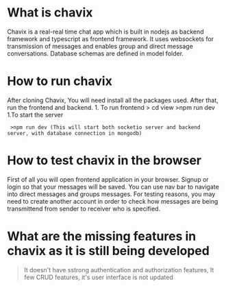 # What is chavix
Chavix is a real-real time chat app which is built in nodejs as backend framework and typescript as frontend framework. It uses websockets for transmission of messages and enables group and direct message conversations. Database schemas are defined in model folder.

# How to run chavix

 After cloning Chavix, You will need install all the packages used. After that, run the frontend and backend.
    1. To run frontend
      > cd view
      >npm run dev
   1.To start the server
   
     >npm run dev (This will start both socketio server and backend server, with database connection in mongodb)

 # How to test chavix in the browser

 First of all you will open frontend application in your browser. Signup or login so that your messages will be saved.
 You can use nav bar to navigate into direct messages and groups messages. For testing reasons, you may need to create another account in order to check how messages are being transmittend 
 from sender to receiver who is specified.

 # What are the missing features in chavix as it is still being developed
  > It doesn't have sstrong authentication and authorization features,
> It few CRUD features,
> it's user interface is not updated
> 
